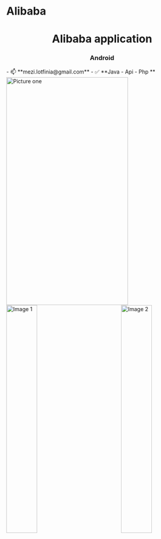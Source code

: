 # Alibaba
<h1 align="center">Alibaba application</h1>
<h3 align="center">Android</h3>
- 📫 **mezi.lotfinia@gmail.com**
- ✅ **Java - Api - Php **

<img src="https://ns20.ir/alibaba/alibaba1.png" alt="Picture one" width="320" height="600">
<div style="display: flex; justify-content: space-between;">
  <img src="https://ns20.ir/alibaba/alibaba1.png" alt="Image 1" style="width: 40%; height: 600px;" />
  <img src="https://ns20.ir/alibaba/alibaba2.png" alt="Image 2" style="width: 40%; height: 600px;" />
</div>
